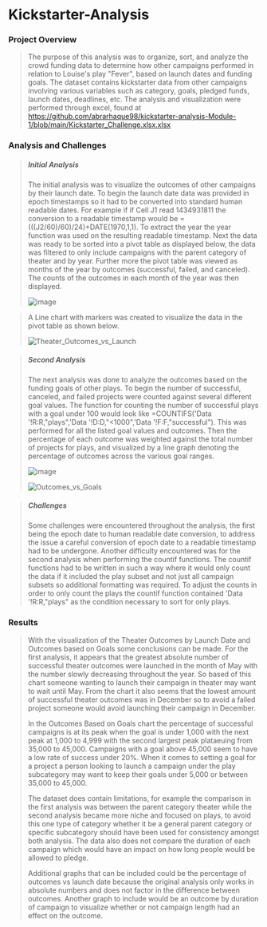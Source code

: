 # Kickstarter-Analysis
### Project Overview

>The purpose of this analysis was to organize, sort, and analyze the crowd funding data to determine how other campaigns performed in relation to Louise's play "Fever", based on launch dates and funding goals. The dataset contains kickstarter data from other campaigns involving various variables such as category, goals, pledged funds, launch dates, deadlines, etc. The analysis and visualization were performed through excel, found at https://github.com/abrarhaque98/kickstarter-analysis-Module-1/blob/main/Kickstarter_Challenge.xlsx.xlsx

### Analysis and Challenges

> ##### Initial Analysis
> The initial analysis was to visualize the outcomes of other campaigns by their launch date. To begin the launch date data was provided in epoch timestamps so it had to be converted into standard human readable dates. For example if if Cell J1 read 1434931811 the conversion to a readable timestamp would be =(((J2/60)/60)/24)+DATE(1970,1,1). To extract the year the year function was used on the resulting readable timestamp. 
> Next the data was ready to be sorted into a pivot table as displayed below, the data was filtered to only include campaigns with the parent category of theater and by year. Further more the pivot table was viewed as months of the year by outcomes (successful, failed, and canceled). The counts of the outcomes in each month of the year was then displayed.
> 
>![image](https://user-images.githubusercontent.com/85713568/131398225-78ccb86c-33ec-4e1f-a319-f8876ff4562b.png)

> A Line chart with markers was created to visualize the data in the pivot table as shown below. 
> 
> ![Theater_Outcomes_vs_Launch](https://user-images.githubusercontent.com/85713568/131399752-e87a1d78-a468-45c3-b36c-d7f9f00fafb4.png)

>##### **Second Analysis**
>The next analysis was done to analyze the outcomes based on the funding goals of other plays. To begin the number of successful, canceled, and failed projects were counted against several different goal values. The function for counting the number of successful plays with a goal under 100 would look like =COUNTIFS('Data '!R:R,"plays",'Data '!D:D,"<1000",'Data '!F:F,"successful"). This was performed for all the listed goal values and outcomes. Then the percentage of each outcome was weighted against the total number of projects for plays, and visualized by a line graph denoting the percentage of outcomes across the various goal ranges.
>
>![image](https://user-images.githubusercontent.com/85713568/131399938-e57e9607-aeaa-47eb-a5f7-66fd0bb64f27.png)
>
>![Outcomes_vs_Goals](https://user-images.githubusercontent.com/85713568/131399987-40cdd7c7-2a9f-4286-b6ba-59841f4414b5.png)

>##### **Challenges**
>Some challenges were encountered throughout the analysis, the first being the epoch date to human readable date conversion, to address the issue a careful conversion of epoch date to a readable timestamp had to be undergone. Another difficulty encountered was for the second analysis when performing the countif functions. The countif functions had to be written in such a way where it would only count the data if it included the play subset and not just all campaign subsets so additional formatting was required. To adjust the counts in order to only count the plays the countif function contained 'Data '!R:R,"plays" as the condition necessary to sort for only plays. 


### Results 

> With the visualization of the Theater Outcomes by Launch Date and Outcomes based on Goals some conclusions can be made. For the first analysis, it appears that the greatest absolute number of successful theater outcomes were launched in the month of May with the number slowly decreasing throughout the year. So based of this chart someone wanting to launch their campaign in theater may want to wait until May. From the chart it also seems that the lowest amount of successful theater outcomes was in December so to avoid a failed project someone would avoid launching their campaign in December.
> 
> In the Outcomes Based on Goals chart the percentage of successful campaigns is at its peak when the goal is under 1,000 with the next peak at 1,000 to 4,999 with the second largest peak plataeuing from 35,000 to 45,000. Campaigns with a goal above 45,000 seem to have a low rate of success under 20%. When it comes to setting a goal for a project a person looking to launch a campaign under the play subcategory may want to keep their goals under 5,000 or between 35,000 to 45,000.
>
> The dataset does contain limitations, for example the comparison in the first analysis was between the parent category theater while the second analysis became more niche and focused on plays, to avoid this one type of category whether it be a general parent category or specific subcategory should have been used for consistency amongst both analysis. The data also does not compare the duration of each campaign which would have an impact on how long people would be allowed to pledge. 
> 
> Additional graphs that can be included could be the percentage of outcomes vs launch date because the original analysis only works in absolute numbers and does not factor in the difference between outcomes. Another graph to include would be an outcome by duration of campaign to visualize whether or not campaign length had an effect on the outcome.
